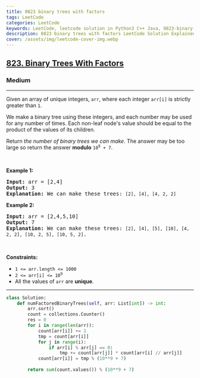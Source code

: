 ```yaml
---
title: 0823 binary trees with factors
tags: LeetCode
categories: LeetCode
keywords: LeetCode, leetcode solution in Python3 C++ Java, 0823-binary-trees-with-factors solution
description: 0823 binary trees with factors LeetCode Solution Explained
cover: /assets/img/leetcode-cover-img.webp
---
```



<h2><a href="https://leetcode.com/problems/binary-trees-with-factors/">823. Binary Trees With Factors</a></h2><h3>Medium</h3><hr><div><p>Given an array of unique integers, <code>arr</code>, where each integer <code>arr[i]</code> is strictly greater than <code>1</code>.</p>

<p>We make a binary tree using these integers, and each number may be used for any number of times. Each non-leaf node's value should be equal to the product of the values of its children.</p>

<p>Return <em>the number of binary trees we can make</em>. The answer may be too large so return the answer <strong>modulo</strong> <code>10<sup>9</sup> + 7</code>.</p>

<p>&nbsp;</p>
<p><strong class="example">Example 1:</strong></p>

<pre><strong>Input:</strong> arr = [2,4]
<strong>Output:</strong> 3
<strong>Explanation:</strong> We can make these trees: <code>[2], [4], [4, 2, 2]</code></pre>

<p><strong class="example">Example 2:</strong></p>

<pre><strong>Input:</strong> arr = [2,4,5,10]
<strong>Output:</strong> 7
<strong>Explanation:</strong> We can make these trees: <code>[2], [4], [5], [10], [4, 2, 2], [10, 2, 5], [10, 5, 2]</code>.</pre>

<p>&nbsp;</p>
<p><strong>Constraints:</strong></p>

<ul>
	<li><code>1 &lt;= arr.length &lt;= 1000</code></li>
	<li><code>2 &lt;= arr[i] &lt;= 10<sup>9</sup></code></li>
	<li>All the values of <code>arr</code> are <strong>unique</strong>.</li>
</ul>
</div>

---




```python
class Solution:
    def numFactoredBinaryTrees(self, arr: List[int]) -> int:
        arr.sort()
        count = collections.Counter()
        res = 0
        for i in range(len(arr)):
            count[arr[i]] += 1
            tmp = count[arr[i]]
            for j in range(i):
                if arr[i] % arr[j] == 0:
                    tmp += count[arr[j]] * count[arr[i] // arr[j]]
            count[arr[i]] = tmp % (10**9 + 7)
        
        return sum(count.values()) % (10**9 + 7)
```
